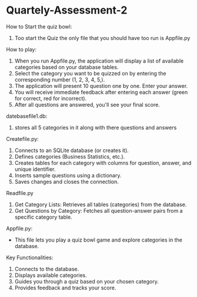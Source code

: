 # Quartely-Assessment-2


How to Start the quiz bowl:
1. Too start the Quiz the only file that you should have too run is Appfile.py



How to play:
1. When you run Appfile.py, the application will display a list of available categories based on your database tables.
2. Select the category you want to be quizzed on by entering the corresponding number (1, 2, 3, 4, 5,).
3. The application will present 10 question one by one. Enter your answer.
4. You will receive immediate feedback after entering each answer (green for correct, red for incorrect).
5. After all questions are answered, you'll see your final score.



datebasefile1.db:
1. stores all 5 categories in it along with there questions and answers


Createfile.py:
1. Connects to an SQLite database (or creates it).
2. Defines categories (Business Statistics, etc.).
3. Creates tables for each category with columns for question, answer, and unique identifier.
4. Inserts sample questions using a dictionary.
5. Saves changes and closes the connection.


Readfile.py
1. Get Category Lists: Retrieves all tables (categories) from the database.
2. Get Questions by Category: Fetches all question-answer pairs from a specific category table.



Appfile.py:
- This file lets you play a quiz bowl game and explore categories in the database.

Key Functionalities:
1. Connects to the database.
2. Displays available categories.
3. Guides you through a quiz based on your chosen category.
4. Provides feedback and tracks your score.


